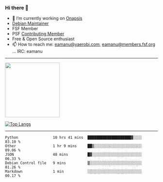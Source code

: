 ### Hi there 👋


- 🔭 I’m currently working on [Onapsis](http://onapsis.com)
- [Debian Maintainer](https://qa.debian.org/developer.php?login=eamanu%40yaerobi.com)
- FSF Member
- PSF [Contributing Member](https://www.python.org/psf/membership/#what-membership-classes-are-there)
- Free & Open Source enthusiast 
- 📫 How to reach me: eamanu@yaerobi.com, eamanu@members.fsf.org ... IRC: eamanu

---

<img height="180em" src="https://github-readme-stats.vercel.app/api?theme=dark&username=eamanu&show_icons=true&hide_border=true&&count_private=true&include_all_commits=true" />

[![Top Langs](https://github-readme-stats.vercel.app/api/top-langs/?theme=dark&username=eamanu&layout=compact)](https://github.com/anuraghazra/github-readme-stats)

---

<!--START_SECTION:waka-->
```text
Python                10 hrs 41 mins  ████████████████████▓░░░░   83.10 % 
Other                 1 hr 9 mins     ██▒░░░░░░░░░░░░░░░░░░░░░░   09.06 % 
JSON                  48 mins         █▓░░░░░░░░░░░░░░░░░░░░░░░   06.33 % 
Debian Control file   9 mins          ▒░░░░░░░░░░░░░░░░░░░░░░░░   01.26 % 
Markdown              1 min           ░░░░░░░░░░░░░░░░░░░░░░░░░   00.17 % 
```
<!--END_SECTION:waka-->
